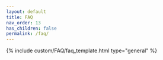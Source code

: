```yaml
---
layout: default
title: FAQ
nav_order: 13
has_children: false
permalink: /faq/
---
```


{% include custom/FAQ/faq_template.html type="general" %}

